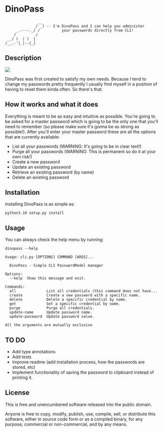 DinoPass
=======================

```
               __
              / _) -- I'm DinoPass and I can help you administer
     _.----._/ /          your passwords directly from CLI!
    /         /
 __/ (  | (  |
/__.-'|_|--|_|
```

## Description

![](dinopass.gif)

DinoPass was first created to satisfy my own needs. Because I tend to change my
passwords pretty frequently I usually find myself in a position of having to reset
them kinda often. So there's that.


## How it works and what it does

Everything is meant to be as easy and intuitive as possible. You're going to be asked
for a master password which is going to be the only one that you'll need to remember
(so please make sure it's gonna be as strong as possible!). After you'll enter your
master password these are all the options that are currently available:

* List all your passwords  (WARNING: It's going to be in clear text!)
* Purge all your passwords (WARNING: This is permanent so do it at your own risk!)
* Create a new password
* Update an existing password
* Retrieve an existing password (by name)
* Delete an existing password


## Installation

Installing DinoPass is as simple as:

```shell script
python3.10 setup.py install
```

## Usage

You can always check the help menu by running:

```shell script
dinopass --help

Usage: cli.py [OPTIONS] COMMAND [ARGS]...

  DinoPass - Simple CLI PasswordModel manager

Options:
  --help  Show this message and exit.

Commands:
  all              List all credentials (this command does not have...
  create           Create a new password with a specific name.
  delete           Delete a specific credential by name.
  get              Get a specific credential by name.
  purge            Purge all credentials.
  update-name      Update password name.
  update-password  Update password value.

All the arguments are mutually exclusive
```

## TO DO

* Add type annotations
* Add tests
* Improve readme (add installation process, how the passwords are stored, etc)
* Implement functionality of saving the password to clipboard instead
of printing it.

License
-------

This is free and unencumbered software released into the public domain.

Anyone is free to copy, modify, publish, use, compile, sell, or
distribute this software, either in source code form or as a compiled
binary, for any purpose, commercial or non-commercial, and by any means.
